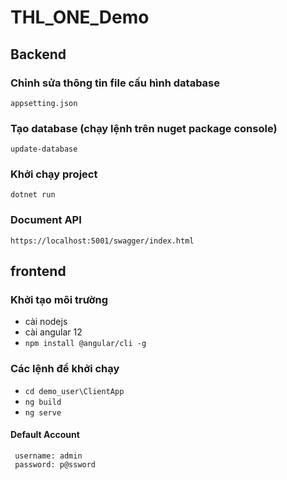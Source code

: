 # THL_ONE_Demo
## Backend
### Chỉnh sửa thông tin file cấu hình database
``` appsetting.json ```
### Tạo database (chạy lệnh trên nuget package console)
``` update-database ```
### Khởi chạy project
``` dotnet run ```
### Document API
```https://localhost:5001/swagger/index.html```
## frontend
### Khởi tạo môi trường
- cài nodejs
- cài angular 12
- ``` npm install @angular/cli -g ```
### Các lệnh để khởi chạy
- ``` cd demo_user\ClientApp ```
- ``` ng build ```
- ``` ng serve ```
#### Default Account
``` 
 username: admin
 password: p@ssword 
```
